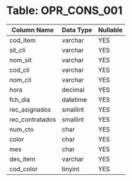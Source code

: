 # Table: OPR_CONS_001

| Column Name | Data Type | Nullable |
|-------------|-----------|----------|
| cod_item | varchar | YES |
| sit_cli | varchar | YES |
| nom_sit | varchar | YES |
| cod_cli | varchar | YES |
| nom_cli | varchar | YES |
| hora | decimal | YES |
| fch_dia | datetime | YES |
| rec_asignados | smallint | YES |
| rec_contratados | smallint | YES |
| num_cto | char | YES |
| color | char | YES |
| mes | char | YES |
| des_item | varchar | YES |
| cod_color | tinyint | YES |
